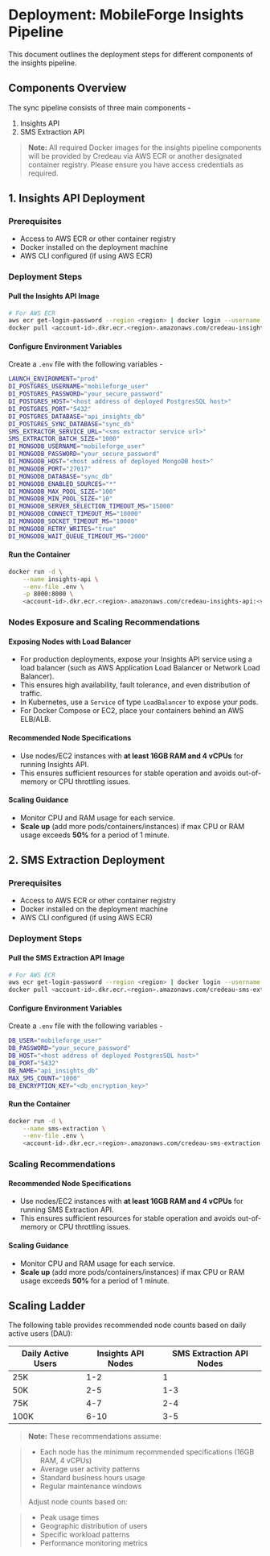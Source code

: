 # Deployment: MobileForge Insights Pipeline

This document outlines the deployment steps for different components of the insights pipeline.

## Components Overview

The sync pipeline consists of three main components -

1. Insights API
3. SMS Extraction API

> **Note:** All required Docker images for the insights pipeline components will be provided by Credeau via AWS ECR or another designated container registry. Please ensure you have access credentials as required.

## 1. Insights API Deployment

### Prerequisites

- Access to AWS ECR or other container registry
- Docker installed on the deployment machine
- AWS CLI configured (if using AWS ECR)

### Deployment Steps

#### Pull the Insights API Image

```bash
# For AWS ECR
aws ecr get-login-password --region <region> | docker login --username AWS --password-stdin <account-id>.dkr.ecr.<region>.amazonaws.com
docker pull <account-id>.dkr.ecr.<region>.amazonaws.com/credeau-insights-api:<version>
```

#### Configure Environment Variables

Create a `.env` file with the following variables -

```bash
LAUNCH_ENVIRONMENT="prod"
DI_POSTGRES_USERNAME="mobileforge_user"
DI_POSTGRES_PASSWORD="your_secure_password"
DI_POSTGRES_HOST="<host address of deployed PostgresSQL host>"
DI_POSTGRES_PORT="5432"
DI_POSTGRES_DATABASE="api_insights_db"
DI_POSTGRES_SYNC_DATABASE="sync_db"
SMS_EXTRACTOR_SERVICE_URL="<sms extractor service url>"
SMS_EXTRACTOR_BATCH_SIZE="1000"
DI_MONGODB_USERNAME="mobileforge_user"
DI_MONGODB_PASSWORD="your_secure_password"
DI_MONGODB_HOST="<host address of deployed MongoDB host>"
DI_MONGODB_PORT="27017"
DI_MONGODB_DATABASE="sync_db"
DI_MONGODB_ENABLED_SOURCES="*"
DI_MONGODB_MAX_POOL_SIZE="100"
DI_MONGODB_MIN_POOL_SIZE="10"
DI_MONGODB_SERVER_SELECTION_TIMEOUT_MS="15000"
DI_MONGODB_CONNECT_TIMEOUT_MS="10000"
DI_MONGODB_SOCKET_TIMEOUT_MS="10000"
DI_MONGODB_RETRY_WRITES="true"
DI_MONGODB_WAIT_QUEUE_TIMEOUT_MS="2000"
```

#### Run the Container
```bash
docker run -d \
    --name insights-api \
    --env-file .env \
    -p 8000:8000 \
    <account-id>.dkr.ecr.<region>.amazonaws.com/credeau-insights-api:<version>
```

### Nodes Exposure and Scaling Recommendations

#### Exposing Nodes with Load Balancer

- For production deployments, expose your Insights API service using a load balancer (such as AWS Application Load Balancer or Network Load Balancer).
- This ensures high availability, fault tolerance, and even distribution of traffic.
- In Kubernetes, use a `Service` of type `LoadBalancer` to expose your pods.
- For Docker Compose or EC2, place your containers behind an AWS ELB/ALB.

#### Recommended Node Specifications

- Use nodes/EC2 instances with **at least 16GB RAM and 4 vCPUs** for running Insights API.
- This ensures sufficient resources for stable operation and avoids out-of-memory or CPU throttling issues.

#### Scaling Guidance

- Monitor CPU and RAM usage for each service.
- **Scale up** (add more pods/containers/instances) if max CPU or RAM usage exceeds **50%** for a period of 1 minute.

## 2. SMS Extraction Deployment

### Prerequisites

- Access to AWS ECR or other container registry
- Docker installed on the deployment machine
- AWS CLI configured (if using AWS ECR)

### Deployment Steps

#### Pull the SMS Extraction API Image

```bash
# For AWS ECR
aws ecr get-login-password --region <region> | docker login --username AWS --password-stdin <account-id>.dkr.ecr.<region>.amazonaws.com
docker pull <account-id>.dkr.ecr.<region>.amazonaws.com/credeau-sms-extraction:<version>
```

#### Configure Environment Variables

Create a `.env` file with the following variables -

```bash
DB_USER="mobileforge_user"
DB_PASSWORD="your_secure_password"
DB_HOST="<host address of deployed PostgresSQL host>"
DB_PORT="5432"
DB_NAME="api_insights_db"
MAX_SMS_COUNT="1000"
DB_ENCRYPTION_KEY="<db_encryption_key>"
```

#### Run the Container
```bash
docker run -d \
    --name sms-extraction \
    --env-file .env \
    <account-id>.dkr.ecr.<region>.amazonaws.com/credeau-sms-extraction:<version>
```

### Scaling Recommendations

#### Recommended Node Specifications

- Use nodes/EC2 instances with **at least 16GB RAM and 4 vCPUs** for running SMS Extraction API.
- This ensures sufficient resources for stable operation and avoids out-of-memory or CPU throttling issues.

#### Scaling Guidance

- Monitor CPU and RAM usage for each service.
- **Scale up** (add more pods/containers/instances) if max CPU or RAM usage exceeds **50%** for a period of 1 minute.

## Scaling Ladder

The following table provides recommended node counts based on daily active users (DAU):

| Daily Active Users | Insights API Nodes | SMS Extraction API Nodes |
|-------------------|-------------------|-------------------------|
| 25K            | 1-2               | 1                       |
| 50K            | 2-5               | 1-3                     |
| 75K            | 4-7               | 2-4                     |
| 100K           | 6-10              | 3-5                     |

> **Note:** These recommendations assume:

> - Each node has the minimum recommended specifications (16GB RAM, 4 vCPUs)
> - Average user activity patterns
> - Standard business hours usage
> - Regular maintenance windows
>
> Adjust node counts based on:

> - Peak usage times
> - Geographic distribution of users
> - Specific workload patterns
> - Performance monitoring metrics